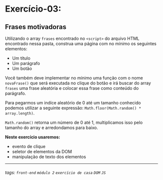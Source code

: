 # Exercício-03:

## Frases motivadoras

Utilizando o array `frases` encontrado no `<script>` do arquivo HTML encontrado nessa pasta, construa uma página com no mínimo os seguintes elementos:
 - Um título
 - Um parágrafo
 - Um botão

Você também deve implementar no mínimo uma função com o nome `novaFrase()` que será executada no clique do botão e irá buscar do array `frases` uma frase aleatória e colocar essa frase como conteúdo do parágrafo.

Para pegarmos um indíce aleatório de 0 até um tamanho conhecido podemos utilizar a seguinte expressão: `Math.floor(Math.random() * array.length)`. 

`Math.random()` retorna um número de 0 até 1, multiplicamos isso pelo tamanho do array e arredondamos para baixo.

**Neste exercício usaremos:**
 - evento de clique
 - seletor de elementos da DOM
 - manipulação de texto dos elementos

---

###### tags: `front-end` `módulo 2` `exercício de casa` `DOM` `JS`
